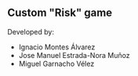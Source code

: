 ## Custom "Risk" game

Developed by:

* Ignacio Montes Álvarez
* Jose Manuel Estrada-Nora Muñoz
* Miguel Garnacho Vélez
